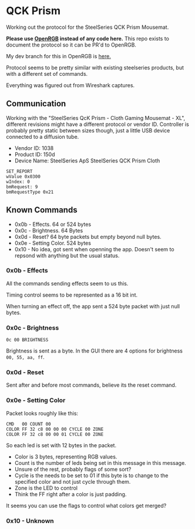 # QCK Prism
Working out the protocol for the SteelSeries QCK Prism Mousemat.

**Please use [OpenRGB](https://gitlab.com/CalcProgrammer1/OpenRGB) instead of any code here.** This repo exists to document the protocol so it can be PR'd to OpenRGB.

My dev branch for this in OpenRGB is
[here.](https://gitlab.com/bahorn/OpenRGB/-/tree/feature/qck-prism)

Protocol seems to be pretty similar with existing steelseries products, but with a different set of commands.

Everything was figured out from Wireshark captures.

## Communication

Working with the "SteelSeries QcK Prism - Cloth Gaming Mousemat - XL", different revisions might have a different protocol or vendor ID. Controller is probably pretty static between sizes though, just a little USB device connected to a diffusion tube.

* Vendor ID: 1038
* Product ID: 150d
* Device Name: SteelSeries ApS SteelSeries QCK Prism Cloth

```
SET_REPORT
wValue 0x0300
wIndex: 0
bmRequest: 9
bmRequestType 0x21
```

## Known Commands

* 0x0b - Effects.  64 or 524 bytes
* 0x0c - Brightness. 64 Bytes
* 0x0d - Reset? 64 byte packets but empty beyond null bytes.
* 0x0e - Setting Color. 524 bytes
* 0x10 - No idea, got sent when openning the app. Doesn't seem to repsond with anything but the usual status.

### 0x0b - Effects

All the commands sending effects seem to us this.

Timing control seems to be represented as a 16 bit int.

When turning an effect off, the app sent a 524 byte packet with just null bytes.

### 0x0c - Brightness

```
0c 00 BRIGHTNESS
```

Brightness is sent as a byte. In the GUI there are 4 options for brightness `00, 55, aa, ff`.

### 0x0d - Reset

Sent after and before most commands, believe its the reset command.

### 0x0e - Setting Color

Packet looks roughly like this:

```
CMD   00 COUNT 00
COLOR FF 32 c8 00 00 00 CYCLE 00 ZONE
COLOR FF 32 c8 00 00 01 CYCLE 00 ZONE
```

So each led is set with 12 bytes in the packet.

* Color is 3 bytes, representing RGB values.
* Count is the number of leds being set in this message in this message.
* Unsure of the rest, probably flags of some sort?
* Cycle is the needs to be set to 01 if this byte is to change to the specified
  color and not just cycle through them.
* Zone is the LED to control
* Think the FF right after a color is just padding.

It seems you can use the flags to control what colors get merged?

### 0x10 - Unknown
